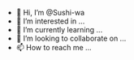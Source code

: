 - 👋 Hi, I’m @Sushi-wa
- 👀 I’m interested in ...
- 🌱 I’m currently learning ...
- 💞️ I’m looking to collaborate on ...
- 📫 How to reach me ...

<!---
Sushi-wa/Sushi-wa is a ✨ special ✨ repository because its `README.md` (this file) appears on your GitHub profile.
You can click the Preview link to take a look at your changes.
--->
